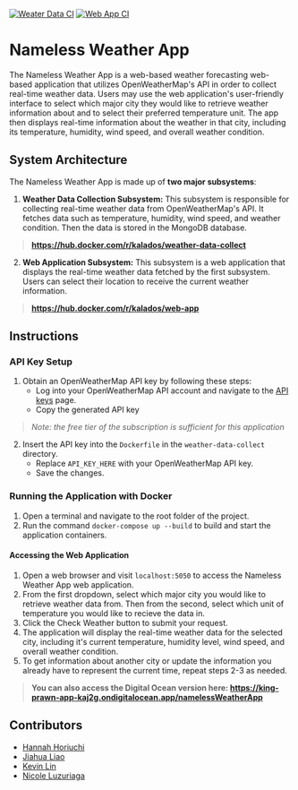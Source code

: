[![Weater Data CI](https://github.com/software-students-spring2024/5-final-project-spring-2024-namelessssss/actions/workflows/weatherDataCollect.yml/badge.svg?branch=main)](https://github.com/software-students-spring2024/5-final-project-spring-2024-namelessssss/actions/workflows/weatherDataCollect.yml)
[![Web App CI](https://github.com/software-students-spring2024/5-final-project-spring-2024-namelessssss/actions/workflows/webApp.yml/badge.svg)](https://github.com/software-students-spring2024/5-final-project-spring-2024-namelessssss/actions/workflows/webApp.yml)

# Nameless Weather App

The Nameless Weather App is a web-based weather forecasting web-based application that utilizes OpenWeatherMap's API in order to collect real-time weather data.
Users may use the web application's user-friendly interface to select which major city they would like to retrieve weather information about and to select their preferred temperature unit.
The app then displays real-time information about the weather in that city, including its temperature, humidity, wind speed, and overall weather condition.

## System Architecture
The Nameless Weather App is made up of **two major subsystems**:

1. **Weather Data Collection Subsystem:** This subsystem is responsible for collecting real-time weather data from OpenWeatherMap's API. It fetches data such as temperature, humidity, wind speed, and weather condition. Then the data is stored in the MongoDB database.
> **https://hub.docker.com/r/kalados/weather-data-collect**

2. **Web Application Subsystem:** This subsystem is a web application that displays the real-time weather data fetched by the first subsystem. Users can select their location to receive the current weather information.
> **https://hub.docker.com/r/kalados/web-app**

## Instructions

### API Key Setup
1. Obtain an OpenWeatherMap API key by following these steps:
    - Log into your OpenWeatherMap API account and navigate to the [API keys](https://home.openweathermap.org/api_keys) page.
    -  Copy the generated API key
> *Note: the free tier of the subscription is sufficient for this application*

2. Insert the API key into the `Dockerfile` in the `weather-data-collect` directory.
    - Replace `API_KEY_HERE` with your OpenWeatherMap API key.
    - Save the changes.

### Running the Application with Docker

1. Open a terminal and navigate to the root folder of the project.
2. Run the command `docker-compose up --build` to build and start the application containers.

#### Accessing the Web Application

1. Open a web browser and visit `localhost:5050` to access the Nameless Weather App web application.
2. From the first dropdown, select which major city you would like to retrieve weather data from. Then from the second, select which unit of temperature you would like to recieve the data in.
3. Click the Check Weather button to submit your request.
4. The application will display the real-time weather data for the selected city, including it's current temperature, humidity level, wind speed, and overall weather condition.
5. To get information about another city or update the information you already have to represent the current time, repeat steps 2-3 as needed.

> **You can also access the Digital Ocean version here: https://king-prawn-app-kaj2g.ondigitalocean.app/namelessWeatherApp**

## Contributors

- [Hannah Horiuchi](https://github.com/hah8236)
- [Jiahua Liao](https://github.com/Jiahuita)
- [Kevin Lin](https://github.com/Kalados)
- [Nicole Luzuriaga](https://github.com/nicjluz)
